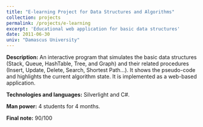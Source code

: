 ```yaml
---
title: "E-learning Project for Data Structures and Algorithms"
collection: projects
permalink: /projects/e-learning
excerpt: 'Educational web application for basic data structures'
date: 2011-06-30
univ: "Damascus University"
---
```


**Description:** An interactive program that simulates the basic data structures (Stack, Queue, HashTable, Tree, and Graph) and their related procedures (Insert, Update, Delete, Search, Shortest Path...). It shows the pseudo-code and highlights the current algorithm state. It is implemented as a web-based application.

**Technologies and languages:** Silverlight and C#.

**Man power:** 4 students for 4 months.

**Final note:** 90/100
